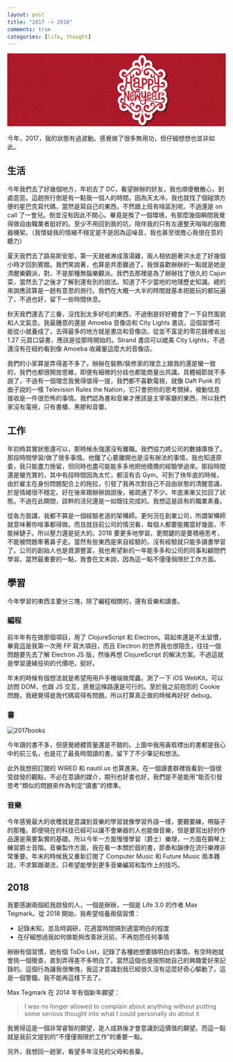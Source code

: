 ```yaml
---
layout: post
title: "2017 -> 2018"
comments: true
categories: [life, thought]
---
```


![](/images/20151231/hpny.jpg)

今年，2017，我的狀態有過波動。感覺做了很多無用功，但仔細想想也並非如此。


## 生活

今年我們去了好幾個地方，年初去了 DC，看望辦辦的好友，我也順便散散心，到處逛逛。這趟旅行倒是有一點我一個人的時間。因為天太冷，我也就找了個碰頭方便的星巴克寫代碼，當然是寫自己的東西，不然跟上班有啥區別呢。不過還是 on call 了一會兒。倒並沒有因此不開心。畢竟是換了一個環境，有那麼幾個瞬間我覺得做自由職業者挺好的。至少不用回到我的坑，陪伴我的只有左邊整天嗡嗡的服務器機架。（我懷疑我的情緒不穩定是不是因為這噪音，我也甚至很擔心我很在意的聽力）

夏天我們去了路易斯安那，第一天就被淋成落湯雞，兩人相依趟著洪水走了好幾個小時才回到賓館。我們笑說著，也算是共患難過了。我很喜歡辦辦的一點就是她是清醒樂觀派，對，不是那種無腦樂觀派。我們去那裡是為了辦辦找了很久的 Cajun 菜，當然去了之後才了解到還有別的說法。知道了不少當地的地理歷史知識。總的來說應該算是一趟有意思的旅行。我們在大概一大半的時間就基本把能玩的都玩遍了，不過也好，留下一些時間休息。

秋天我們還去了三番，沒找到太多好吃的東西，不過倒是好好體會了一下自然風貌和人文氣息。我最鍾意的還是 Amoeba 音像店和 City Lights 書店。這個習慣可能從小就養成了，去得最多的地方就是書店和音像店。從並不富足的零花錢裡省出 1.27 元買口袋書，應該是從那時開始的。Strand 書店可以媲美 City Lights，不過還沒有在紐約看到像 Amoeba 收藏量這麼大的音像店。

我們的小家算是弄得差不多了。辦辦在裝飾/裝修家的理念上跟我的還是蠻一致的，我們也都很開放思維，即便有細微的分歧也都能商量出共識。具體細節就不多說了，不過有一個理念我覺得值得一提，我們都不喜歡電視，就像 Daft Punk 的曲子說的一樣 Television Rules the Nation，它只會把你的思考關掉，被動信息接收是一件很恐怖的事情。我們認為書和音樂才應該是主宰客廳的東西，所以我們家沒有電視，只有書櫃、黑膠和音響。

## 工作

年初時其實狀態還可以，那時候永強還沒有離職。我們協力將公司的數據庫換了。那段時間學習/做了很多事情。他鐵了心要離開也是沒有辦法的事情，我也知道原委，我只能盡力挽留，但同時也盡可能能多多地把他積攢的經驗學過來。那段時間還是蠻充實的，其中有段時間因為太忙，都沒有去 Gym。可到了快年底的時候，由於雇主在身份問題配合上的拖拉，引發了我再次對自己不自由狀態的清醒意識，於是情緒很不穩定。好在後來跟辦辦說說後，被疏通了不少。年底漸漸又拉回了狀態。不過在此期間，該幹的活兒還是一如既往完成的。我想這是該有的職業素養。

從各方面講，我都不算是一個經驗老道的架構師。更何況在創業公司，所謂架構師就意味著你啥事都得做。而且就目前公司的情況看，每個人都要能獨當好幾面，不能掉鏈子。所以壓力還是挺大的。2018 要更多地學習。更關鍵的是要積極思考，不能被問題牽著鼻子走。當然有些東西是來自經驗的，沒有經驗就只能多讀書學習了。公司的創始人也是資源豐富，我也希望新的一年能多多和公司的同事和顧問們學習。當然最重要的一點，我會在文末說，因為這一點不僅僅侷限於工作方面。


## 學習

今年學習的東西主要分三塊，除了編程相關的，還有音樂和讀書。

### 編程

前半年有在做那個項目，用了 ClojureScript 和 Electron。寫起來還是不太習慣，畢竟這是我第一次用 FP 寫大項目，而且 Electron 的世界我也很陌生，往往一個問題要先去了解 Electron JS 版，然後再想 ClojureScript 的解決方案。不過這就是學習邊緣技術的代價吧，挺好。

年末的時候有個想法就是希望用用戶手機端做爬蟲，測了一下 iOS WebKit，可以訪問 DOM，也跟 JS 交互，感覺這條路還是可行的。至於我之前抱怨的 Cookie 問題，我總覺得是我代碼寫得有問題。所以打算真正做的時候再好好 debug。

### 書

![2017books](https://user-images.githubusercontent.com/480759/34470814-ffa2a0a0-ef07-11e7-84eb-80ea728e8f11.png)

今年讀的書不多，但感覺總體質量還是不錯的。上圖中我用黃框標出的書都是我心中的前三名，也是花了最長時間讀的書。留下了不少筆記和想法。

此外我想把訂閱的 WIRED 和 nautil.us 也算進來。在一個讀書群裡我看到一個很受啟發的觀點，不必在意讀的媒介，期刊也好書也好，我們是不是能用“能否引發思考“類似的問題來作為判定“讀書”的標準。

### 音樂

今年感覺最大的收穫就是意識到音樂的學習就像學習外語一樣，要聽要練，帶腦子的那種。即便現在的科技已經可以讓不會樂器的人也能做音樂，但是要寫出好的作品還是需要紮實的基礎。所以今年一方面慢慢學習（爵士）樂理，一方面在鋼琴上練習爵士音階。音樂製作方面，我在看一本關於鼓的書，節奏和韻律在流行樂裡非常重要。年末的時候我又重新訂閱了 Computer Music 和 Future Music 兩本雜誌，不求緊跟潮流，只希望能學到更多音樂編寫和製作上的技巧。

## 2018

我要感謝兩個給我啟發的人，一個是辦辦，一個是 Life 3.0 的作者 Max Tegmark。從 2018 開始，我希望培養兩個習慣：

- 記錄未知，並及時調研，花適當時間搞到適當明白的程度
- 在仔細想過我如何做能夠改善狀況前，不再抱怨任何事情

辦辦有個習慣，她有個 ToDo List，記錄了各種她想要搞明白的事情。有空時她就會挑一個徹查，直到弄得差不多明白了。當然這個也是按照她自己的興趣愛好來記錄的。這個行為讓我很慚愧，我這才意識到我已經很久沒有這麼好奇心驅動了。這是一個警鐘。我不能再這樣下去了。

Max Tegmark 在 2014 年有個新年願望：

> I was no longer allowed to complain about anything without putting some serious thought into what I could personally do about it

我覺得這是一個非常睿智的願望，是人成熟後才會意識到這價值的願望。而這一點就是我前文提到的“不僅僅侷限於工作”的重要一點。

另外，我想回一趟家，看望多年沒見的父母和長輩。


